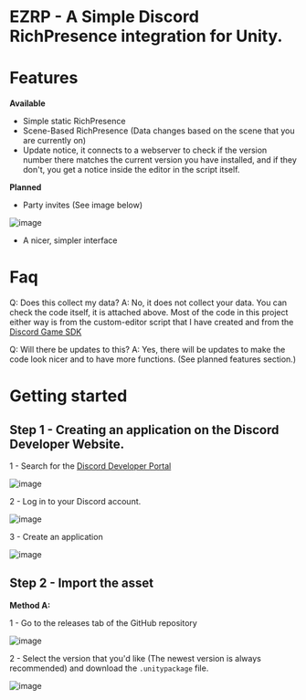 # EZRP - A Simple Discord RichPresence integration for Unity.

# Features
**Available**
- Simple static RichPresence
- Scene-Based RichPresence (Data changes based on the scene that you are currently on)
- Update notice, it connects to a webserver to check if the version number there matches the current version you have installed, and if they don't, you get a notice inside the editor in the script itself.

**Planned**
- Party invites (See image below)

![image](https://github.com/andrasdaradici/ezrp/assets/90605554/8b7ba6d8-63f6-497f-9c28-ba65d8c27046)
- A nicer, simpler interface

# Faq
Q: Does this collect my data?
A: No, it does not collect your data. You can check the code itself, it is attached above. Most of the code in this project either way is from the custom-editor script that I have created and from the [Discord Game SDK](https://discord.com/developers/docs/game-sdk/sdk-starter-guide)

Q: Will there be updates to this?
A: Yes, there will be updates to make the code look nicer and to have more functions. (See planned features section.)

# Getting started
## Step 1 - Creating an application on the Discord Developer Website.
1 - Search for the [Discord Developer Portal](https://discord.com/developers/applications)

![image](https://github.com/andrasdaradici/ezrp/assets/90605554/cd5e92f6-d518-4cf1-82ef-0741e9b5b455)

2 - Log in to your Discord account.

![image](https://github.com/andrasdaradici/ezrp/assets/90605554/80158021-8e64-40eb-8d23-db951bdbf47b)

3 - Create an application

![image](https://github.com/andrasdaradici/ezrp/assets/90605554/a3b7a687-1c93-4a94-a4dd-1e2a8bca4fa2)

## Step 2 - Import the asset

**Method A:**

1 - Go to the releases tab of the GitHub repository

![image](https://github.com/andrasdaradici/ezrp/assets/90605554/3dbe964f-e00d-44e8-8edb-5f07f8cfdd0c)

2 - Select the version that you'd like (The newest version is always recommended) and download the `.unitypackage` file.

![image](https://github.com/andrasdaradici/ezrp/assets/90605554/02cfdbc2-323b-4043-b4f7-638a1696b463)

